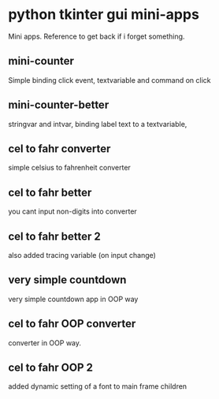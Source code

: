 # python tkinter gui mini-apps
Mini apps. Reference to get back if i forget something.

## mini-counter
Simple binding click event, textvariable and command on click

## mini-counter-better
stringvar and intvar, binding label text to a textvariable,

## cel to fahr converter
simple celsius to fahrenheit converter

## cel to fahr better
you cant input non-digits into converter

## cel to fahr better 2
also added tracing variable (on input change)

## very simple countdown
very simple countdown app in OOP way

## cel to fahr OOP converter
converter in OOP way.

## cel to fahr OOP 2 
added dynamic setting of a font to main frame children